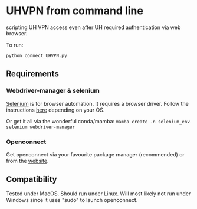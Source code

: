 # UHVPN from command line

scripting UH VPN access even after UH required authentication via web browser.

To run:

`python connect_UHVPN.py`

## Requirements
### Webdriver-manager & selenium
[Selenium](https://www.selenium.dev/documentation/) is for browser automation. It requires a browser driver. Follow the instructions [here](https://www.selenium.dev/documentation/webdriver/getting_started/install_drivers/) depending on your OS.

Or get it all via the wonderful conda/mamba:
`mamba create -n selenium_env selenium webdriver-manager`

### Openconnect
Get openconnect via your favourite package manager (recommended) or from the [website](https://www.infradead.org/openconnect/).

## Compatibility
Tested under MacOS. Should run under Linux. Will most likely not run under Windows since it uses "sudo" to launch openconnect. 
